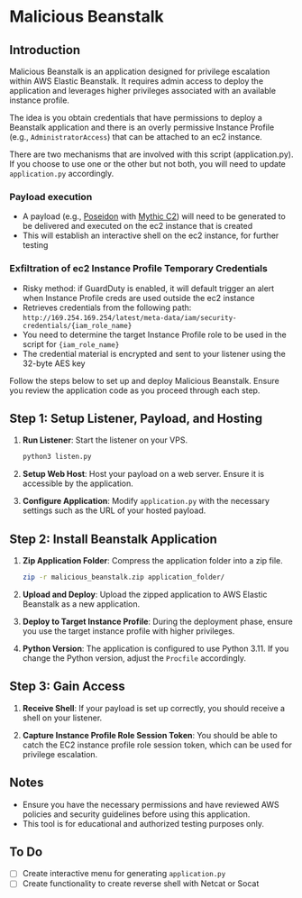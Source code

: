 # Malicious Beanstalk

## Introduction
Malicious Beanstalk is an application designed for privilege escalation within AWS Elastic Beanstalk. It requires admin access to deploy the application and leverages higher privileges associated with an available instance profile.

The idea is you obtain credentials that have permissions to deploy a Beanstalk application and there is an overly permissive Instance Profile (e.g., `AdministratorAccess`) that can be attached to an ec2 instance. 

There are two mechanisms that are involved with this script (application.py). If you choose to use one or the other but not both, you will need to update `application.py` accordingly. 

### Payload execution 

- A payload (e.g., [Poseidon](https://github.com/MythicAgents/poseidon) with [Mythic C2](https://github.com/its-a-feature/Mythic)) will need to be generated to be delivered and executed on the ec2 instance that is created 
- This will establish an interactive shell on the ec2 instance, for further testing 


### Exfiltration of ec2 Instance Profile Temporary Credentials 

- Risky method: if GuardDuty is enabled, it will default trigger an alert when Instance Profile creds are used outside the ec2 instance 
- Retrieves credentials from the following path: `http://169.254.169.254/latest/meta-data/iam/security-credentials/{iam_role_name}`
- You need to determine the target Instance Profile role to be used in the script for `{iam_role_name}` 
- The credential material is encrypted and sent to your listener using the 32-byte AES key 


Follow the steps below to set up and deploy Malicious Beanstalk. Ensure you review the application code as you proceed through each step.

## Step 1: Setup Listener, Payload, and Hosting

1. **Run Listener**: Start the listener on your VPS.
    ```bash
    python3 listen.py
    ```

2. **Setup Web Host**: Host your payload on a web server. Ensure it is accessible by the application.

3. **Configure Application**: Modify `application.py` with the necessary settings such as the URL of your hosted payload.

## Step 2: Install Beanstalk Application

1. **Zip Application Folder**: Compress the application folder into a zip file.
    ```bash
    zip -r malicious_beanstalk.zip application_folder/
    ```

2. **Upload and Deploy**: Upload the zipped application to AWS Elastic Beanstalk as a new application.

3. **Deploy to Target Instance Profile**: During the deployment phase, ensure you use the target instance profile with higher privileges.

4. **Python Version**: The application is configured to use Python 3.11. If you change the Python version, adjust the `Procfile` accordingly.

## Step 3: Gain Access

1. **Receive Shell**: If your payload is set up correctly, you should receive a shell on your listener.

2. **Capture Instance Profile Role Session Token**: You should be able to catch the EC2 instance profile role session token, which can be used for privilege escalation.

## Notes

- Ensure you have the necessary permissions and have reviewed AWS policies and security guidelines before using this application.
- This tool is for educational and authorized testing purposes only.


## To Do 

- [ ] Create interactive menu for generating `application.py` 
- [ ] Create functionality to create reverse shell with Netcat or Socat 
